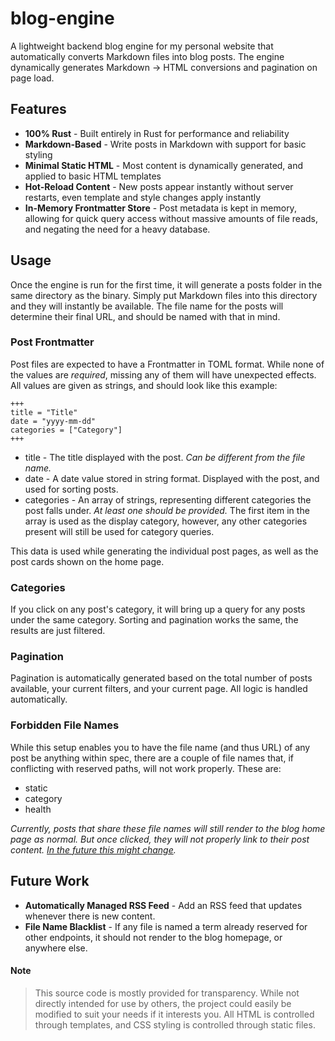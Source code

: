 # blog-engine

A lightweight backend blog engine for my personal website that automatically converts Markdown files into blog posts. The engine dynamically generates Markdown -> HTML conversions and pagination on page load.

## Features

- **100% Rust** - Built entirely in Rust for performance and reliability
- **Markdown-Based** - Write posts in Markdown with support for basic styling
- **Minimal Static HTML** - Most content is dynamically generated, and applied to basic HTML templates
- **Hot-Reload Content** - New posts appear instantly without server restarts, even template and style changes apply instantly
- **In-Memory Frontmatter Store** - Post metadata is kept in memory, allowing for quick query access without massive amounts of file reads, and negating the need for a heavy database.

## Usage

Once the engine is run for the first time, it will generate a posts folder in the same directory as the binary. Simply put Markdown files into this directory and they will instantly be available. The file name for the posts will determine their final URL, and should be named with that in mind.

### Post Frontmatter

Post files are expected to have a Frontmatter in TOML format. While none of the values are *required*, missing any of them will have unexpected effects. All values are given as strings, and should look like this example:

```
+++
title = "Title"
date = "yyyy-mm-dd"
categories = ["Category"]
+++
```

- title - The title displayed with the post. *Can be different from the file name.*
- date - A date value stored in string format. Displayed with the post, and used for sorting posts.
- categories - An array of strings, representing different categories the post falls under. *At least one should be provided.* The first item in the array is used as the display category, however, any other categories present will still be used for category queries.

This data is used while generating the individual post pages, as well as the post cards shown on the home page.

### Categories

If you click on any post's category, it will bring up a query for any posts under the same category. Sorting and pagination works the same, the results are just filtered.

### Pagination

Pagination is automatically generated based on the total number of posts available, your current filters, and your current page. All logic is handled automatically.

### Forbidden File Names

While this setup enables you to have the file name (and thus URL) of any post be anything within spec, there are a couple of file names that, if conflicting with reserved paths, will not work properly. These are:

- static
- category
- health

*Currently, posts that share these file names will still render to the blog home page as normal. But once clicked, they will not properly link to their post content. [In the future this might change](#Future-Work).*

## Future Work

- **Automatically Managed RSS Feed** - Add an RSS feed that updates whenever there is new content.
- **File Name Blacklist** - If any file is named a term already reserved for other endpoints, it should not render to the blog homepage, or anywhere else.

#### Note

>This source code is mostly provided for transparency. While not directly intended for use by others, the project could easily be modified to suit your needs if it interests you. All HTML is controlled through templates, and CSS styling is controlled through static files.